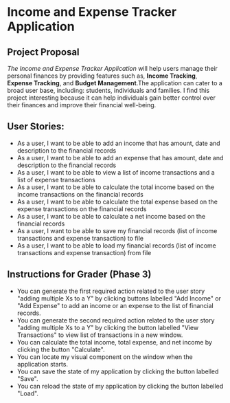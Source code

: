# Income and Expense Tracker Application

## Project Proposal
*The Income and Expense Tracker Application* will help users manage their personal finances by providing features such as, **Income Tracking**, **Expense Tracking**, and **Budget Management**.The application can cater to a broad user base, including: students, individuals and families. I find this project interesting because it can help individuals gain better control over their finances and improve their financial well-being.

## User Stories:

- As a user, I want to be able to add an income that has amount, date and description to the financial records
- As a user, I want to be able to add an expense that has amount, date and description to the financial records
- As a user, I want to be able to view a list of income transactions and a list of expense transactions
- As a user, I want to be able to calculate the total income based on the income transactions on the financial records
- As a user, I want to be able to calculate the total expense based on the expense transactions on the financial records
- As a user, I want to be able to calculate a net income based on the financial records
- As a user, I want to be able to save my financial records (list of income transactions and expense transaction) to file
- As a user, I want to be able to load my financial records (list of income transactions and expense transaction) from file

## Instructions for Grader (Phase 3)
- You can generate the first required action related to the user story "adding multiple Xs to a Y" by clicking buttons labelled "Add Income" or "Add Expense" to add an income or an expense to the list of financial records.
- You can generate the second required action related to the user story "adding multiple Xs to a Y" by clicking the button labelled "View Transactions" to view list of transactions in a new window.
- You can calculate the total income, total expense, and net income by clicking the button "Calculate".
- You can locate my visual component on the window when the application starts.
- You can save the state of my application by clicking the button labelled "Save".
- You can reload the state of my application by clicking the button labelled "Load".